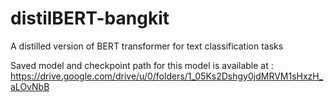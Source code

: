 # distilBERT-bangkit
A distilled version of BERT transformer for text classification tasks

Saved model and checkpoint path for this model is available at : https://drive.google.com/drive/u/0/folders/1_05Ks2Dshgy0jdMRVM1sHxzH_aLOvNbB
